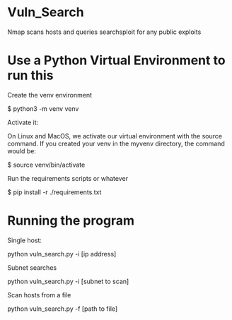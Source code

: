 # Vuln_Search
Nmap scans hosts and queries searchsploit for any public exploits

# Use a Python Virtual Environment to run this

Create the venv environment

$ python3 -m venv venv

Activate it:

On Linux and MacOS, we activate our virtual environment with the source command. If you created your venv in 
the myvenv directory, the command would be:

$ source venv/bin/activate


Run the requirements scripts or whatever 

$ pip install -r ./requirements.txt


# Running the program
Single host:

python vuln_search.py -i [ip address]


Subnet searches

python vuln_search.py -i [subnet to scan]


Scan hosts from a file

python vuln_search.py -f [path to file]
